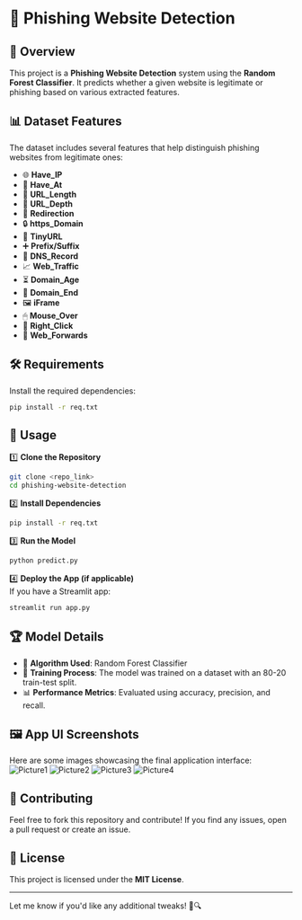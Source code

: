 
# 🔐 Phishing Website Detection  

## 📌 Overview  
This project is a **Phishing Website Detection** system using the **Random Forest Classifier**. It predicts whether a given website is legitimate or phishing based on various extracted features.  

## 📊 Dataset Features  
The dataset includes several features that help distinguish phishing websites from legitimate ones:  

- 🌐 **Have_IP**  
- 📧 **Have_At**  
- 🔗 **URL_Length**  
- 📏 **URL_Depth**  
- 🔄 **Redirection**  
- 🔒 **https_Domain**  
- 🔽 **TinyURL**  
- ➕ **Prefix/Suffix**  
- 📡 **DNS_Record**  
- 📈 **Web_Traffic**  
- ⏳ **Domain_Age**  
- 📆 **Domain_End**  
- 🖼 **iFrame**  
- 🖱 **Mouse_Over**  
- 🛑 **Right_Click**  
- 🚀 **Web_Forwards**  

## 🛠 Requirements  
Install the required dependencies:  
```bash
pip install -r req.txt
```

## 🚀 Usage  

1️⃣ **Clone the Repository**  
```bash
git clone <repo_link>
cd phishing-website-detection
```

2️⃣ **Install Dependencies**  
```bash
pip install -r req.txt
```

3️⃣ **Run the Model**  
```python
python predict.py
```

4️⃣ **Deploy the App (if applicable)**  
If you have a Streamlit app:  
```bash
streamlit run app.py
```

## 🏆 Model Details  
- 🤖 **Algorithm Used**: Random Forest Classifier  
- 🎯 **Training Process**: The model was trained on a dataset with an 80-20 train-test split.  
- 📊 **Performance Metrics**: Evaluated using accuracy, precision, and recall.  

## 🖼 App UI Screenshots  
Here are some images showcasing the final application interface:  
![Picture1](https://github.com/user-attachments/assets/d8b3bd91-bdfa-4861-8dae-c1228bae9b30)
![Picture2](https://github.com/user-attachments/assets/9031db85-58b2-4ae3-8a69-e9ac702b9918)
![Picture3](https://github.com/user-attachments/assets/84cf7830-93da-4c83-a351-ec5fe3a924bf)
![Picture4](https://github.com/user-attachments/assets/5aaaa3e4-ba54-4da7-ae91-eaa04e9d8133)

## 🤝 Contributing  
Feel free to fork this repository and contribute! If you find any issues, open a pull request or create an issue.  

## 📜 License  
This project is licensed under the **MIT License**.  

---

Let me know if you'd like any additional tweaks! 🚀🔍

